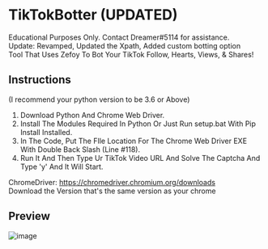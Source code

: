 # TikTokBotter (UPDATED)
Educational Purposes Only. Contact Dreamer#5114 for assistance.  
Update: Revamped, Updated the Xpath, Added custom botting option  
Tool That Uses Zefoy To Bot Your TikTok Follow, Hearts, Views, & Shares!  

## Instructions
(I recommend your python version to be 3.6 or Above)
1. Download Python And Chrome Web Driver.  
2. Install The Modules Required In Python Or Just Run setup.bat With Pip Install Installed.  
3. In The Code, Put The FIle Location For The Chrome Web Driver EXE With Double Back Slash (Line #118).  
4. Run It And Then Type Ur TikTok Video URL And Solve The Captcha And Type 'y' And It Will Start.  

ChromeDriver: https://chromedriver.chromium.org/downloads  
Download the Version that's the same version as your chrome  

## Preview
![image](https://user-images.githubusercontent.com/80835991/151645326-7f3e1258-dfd2-4dca-9cec-dfe77260f051.png)
